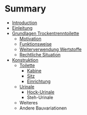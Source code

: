 # Summary

* [Introduction](README.md)
* [Einleitung](1_einleitung.md)
* [Grundlagen Trockentrenntoilette](grundlagen-trockentrenntoilette.md)
  * [Motivation](grundlagen-trockentrenntoilette/motivation.md)
  * [Funktionsweise](grundlagen-trockentrenntoilette/funktionsweise.md)
  * [Weiterverwendung Wertstoffe](grundlagen-trockentrenntoilette/funktionsweise/weiterverwendung-wertstoffe.md)
  * [Rechtliche Situation](grundlagen-trockentrenntoilette/rechtliche-situation.md)
* [Konstruktion](konstruktion.md)
  * [Toilette](konstruktion/toilette.md)
    * [Kabine](konstruktion/toilette/kabine.md)
    * [Sitz](konstruktion/toilette/sitz.md)
    * [Einrichtung](konstruktion/toilette/einrichtung.md)
  * [Urinale](konstruktion/sitz.md)
    * [Hock-Urinale](konstruktion/sitz/hock-urinale.md)
    * Steh-Urinale
  * Weiteres
  * Andere Bauvariationen

